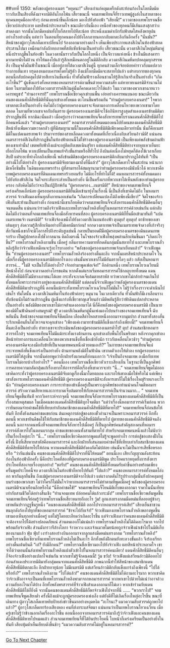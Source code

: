 ##บทที่ 1350: พลังของผู้ครองเนตร
“หยุดนะ!”
เสียงเก่าแก่คลุมเครือดังสะท้อนก้องในโลกมืดมิด ราวกับเป็นเสียงที่ดังมาจากมิติอันไกลโพ้น
เสี้ยวขณะนี้ จอมเทพเทียนจี้ที่ราวเทพผู้สูงส่งในสายตาของทุกคนหยุดมือลงจริงๆ ก่อนเงยหน้าขึ้นเล็กน้อย มองไปยังท้องฟ้า
“เสียงนี้!”
แววตาของเทพโบราณชื่อเซียวเปล่งประกาย เผยสีหน้าประหลาดใจ
ขณะเดียวกันนี้เอง เหนือหัวของทุกคนก็มีเส้นแสงสุกสว่างสาดลงมา
จากนั้นโลกมืดหม่นทั้งใบก็สลายไปทีละน้อย ประหนึ่งเมฆดำเบิกรับฟ้าสดใสหลังพายุฝนอย่างไรอย่างนั้น
แต่ทว่า ในตอนที่ทุกคนมองไปยังโลกภายนอกกลับตกตะลึงกันอีกครั้ง
“นั่นมัน?”
สีหน้าของผู้อาวุโสเกล็ดเทาเปลี่ยนไป ร้องออกมาอย่างตกใจ
เห็นเพียงประกายแสงสีเงินในท้องฟ้าสอดประสานไปมา เหมือนกำลังถักทอภาพที่สลับซับซ้อนเป็นอย่างยิ่ง
เสี้ยวขณะนั้น ดวงตาสีเงินใหญ่มหึมาคู่หนึ่งปรากฏขึ้นในท้องฟ้า ในดวงตานั้นราวกับเป็นโลกใบหนึ่ง เป็นจักวาลแห่งหนึ่ง ข้างในมีแสงดารามากมายนับไม่ถ้วน ทำให้มองไปแล้วรู้สึกเหมือนตกอยู่ในมิติลึกลับ
ดวงตาสีเงินมหึมาปกคลุมทุกสรรพสิ่ง เป็นดุจดั่งผืนฟ้าในขณะนี้
เมื่ออยู่ภายใต้ดวงตาสีเงินคู่นี้ ทุกคนล้วนเล็กจ้อยด้อยค่าราวกับมดปลวก ร่างกายสั่นเทา ทรุดลงหมอบเคารพโดยไม่รู้ตัว
ถึงแม้โลกมืดมิดจะสลายไปแล้ว แต่รอบกายของทุกคนตอนนี้กลับปกคลุมไปด้วยสีเทาเงินชั้นหนึ่ง
ทั่วทั้งผืนฟ้ารางเลือนชวนให้รู้สึกเกินจริงเป็นอย่างยิ่ง
“เกิดอะไรขึ้น?”
ผู้แข็งแกร่งทั้งหลายของหอมารสวรรค์ถามขึ้นด้วยความสงสัย
แต่ทายาทเนตรมิติจำนวนไม่น้อย ในยามที่มองไปยังดวงตาสวรรค์สีเงินคู่นั้นก็คาดเดาอะไรได้แล้ว ในแววตาของพวกเขาฉายแววเคารพบูชา!
“ท่านอาจารย์!”
เทพโบราณชื่อเซียวคุกเข่าบนพื้น เอ่ยอย่างเคารพนบนอบ
ขณะเดียวกัน คนของแดนศักดิ์สิทธิ์มิติที่นั่นคุกเข่าลงทั้งหมด ตะโกนขึ้นพร้อมกัน “ท่านผู้ครอบครองเนตร!”
ใจพวกเขาตกตะลึงเป็นอย่างยิ่ง คิดไม่ถึงว่าผู้ครอบครองเนตรจะจับตามองการเคลื่อนไหวของพวกเขามาโดยตลอด
ในยามที่พวกเขาเจอกับอันตราย ผู้ครอบครองเนตรมิติจะใช้อภินิหารสูงสุดสำแดงเนตรข้ามมิติมาปรากฏขึ้นที่นี่
หากมิฉะนั้นแล้ว เมื่อครู่เกรงว่าจอมเทพเทียนจี้คงสังหารเทพโบราณแดนศักดิ์สิทธิ์มิติไปอีกคนหนึ่งแล้ว
“ท่านผู้ครอบครองเนตร!”
หอมารสวรรค์ทั้งหมดมองคนไปยังคนของแดนศักดิ์สิทธิ์มิติ สีหน้ายิ่งเพิ่มความหวาดกลัว
ผู้ที่มีสมญานามนี้ในแดนศักดิ์สิทธิ์มิติมีเพียงคนเดียวเท่านั้น นั่นก็คือเนตรมิติในแปดเนตรเทพเจ้า ปรมาจารย์ของสายเลือดดวงตาทั้งหมดที่เกี่ยวเนื่องกับเสวียนอ้าวมิติ!
แน่นอน เนตรสวรรค์สีเงินที่ปรากฏขึ้นในท้องฟ้าตอนนี้ไม่ใช่ร่างของผู้ครองเนตรมิติ เป็นเพียงแค่พลังข้ามผ่านฟ้าของเขาเท่านั้น!
เขตพยับฟ้าถึงแม้จะอยู่ติดกับเขตเนินสุริยา แต่แดนศักดิ์สิทธิ์มิติห่างจากหุบเหวเย็นยะเยือกไกลโพ้น หากเปลี่ยนเป็นเทพแท้จริงขั้นสามหรือสี่ทั่วไป ถึงบินต่อเนื่องไม่หยุดก็ต้องใช้เวลาเกือบสิบปี
แต่ระยะที่ห่างไกลถึงเพียงนี้ พลังข้ามมิติของผู้ครอบครองเนตรมิติกลับมาปรากฏได้ทันที
“เป็นอย่างนี้ไปได้อย่างไร ผู้ครองเนตรมิติจับตามองมาถึงที่นี่แล้ว!”
ผู้อาวุโสเกล็ดเทาใจสั่นสะท้าน หน้าผากมีเหงื่อซึมชื้น
ในดินแดนเทพรกร้าง ผู้ที่สามารถได้สมญานามว่าท่านผู้ครอบครองมีนับนิ้วได้
พวกเขาคือเทพผู้ครอบครองเนตรที่ดินแดนเทพรกร้างยอมรับ ไม่มีอะไรที่ทำไม่ได้!
คนหอมารสวรรค์ทั้งหมดมองไปยังท้องฟ้าสีเงิน จิตใจกระสับกระส่ายเป็นอย่างยิ่ง
นี่เป็นครั้งแรกที่พวกเขาได้เห็นพลังของท่านผู้ครอบครอง กลับคิดไม่ถึงว่าจะเป็นปฏิปักษ์กัน
“ผู้ครอบครอง...เนตรมิติ!”
สีหน้าของจอมเทพเทียนจี้เคร่งเครียดเล็กน้อย
ผู้ครอบครองเนตรมิติยื่นมือเข้ามายุ่งในเรื่องนี้ นี่เป็นสิ่งที่เขาคิดไม่ถึง
ในหอมารสวรรค์
จ้าวเฟิงมองเห็นทุกสิ่งภายนอกเช่นกัน
“เกิดการเปลี่ยนแปลงได้ถึงเพียงนี้เชียว!”
จิตใจของจ้าวเฟิงสั่นสะท้านเป็นอย่างยิ่ง
ก่อนหน้านี้เขาเกือบคิดว่าจอมเทพเทียนจี้จะสังหารแดนศักดิ์สิทธิ์มิติคนอื่นๆ จนหมดสิ้น แน่นอนว่ารวมถึงจ้าวเฟิงและเทพโบราณลั่วหลิงที่อยู่ในหอมารสวรรค์ด้วยเช่นกัน
แต่กลับคิดไม่ถึงว่าตอนที่จอมเทพเทียนจี้ลงมือสังหารคนที่สอง ผู้ครอบครองเนตรมิติก็ยื่นมือเข้ามาทันที
“แปดเนตรเทพเจ้า เนตรมิติ!”
จ้าวเฟิงจ้องเขม็งไปยังดวงตาสีเงินบนท้องฟ้า
ตุบตุบ! ตุบตุบ!
ตาซ้ายของเขาเต้นตุบๆ ส่งความรู้สึกฮึกเหิมอย่างที่ไม่เคยมีมาก่อน!
หากดวงตาเทพเจ้าเป็นเนตรเทพเจ้าดวงที่เก้าจริงๆ สักวันหนึ่งเขาก็จะมีโอกาสไปถึงระดับสูงเช่นนี้ กลายเป็นยอดฝีมือผู้ครอบครองเนตรของดินแดนเทพรกร้าง เป็นผู้ปกครองไปชั่วกาลนาน
คิดถึงตรงนี้ ในใจของจ้าวเฟิงก็พลุ่งพล่านฮึกเหิมขึ้นมา
“เกิดอะไรขึ้น?”
เทพโบราณลั่วหลิงถามขึ้น
เมื่อครู่ กลิ่นอายความตายที่กดดันกลุ่มนั้นสลายไป
และเทพโบราณลั่วหลิงรู้สึกว่าจ้าวเฟิงเหมือนจะรู้อะไรบางอย่าง
“พลังของผู้ครองเนตรเทพเจ้ามาเยือนแล้ว!”
จ้าวเฟิงพูดขึ้น
“ท่านผู้ครอบครองเนตร!”
เทพโบราณลั่วหลิงร้องอย่างตื่นตะลึง จากนั้นเผยสีหน้าประหลาดใจ
ในเมื่อเรื่องนี้ผู้ครอบครองเนตรมิติออกโรงเอง เช่นนั้นพวกเขาก็ไม่มีอันตรายใดๆ แล้ว กลับเป็นหอมารสวรรค์...
“ไม่สิ จะเป็นไปได้อย่างไร? เจ้าอย่ามาพูดเพ้อเจ้อ!”
อีกด้านหนึ่ง เทพโบราณโยวเฉวียนมีสีหน้าอึ้งไป ก่อนจะตวาดอย่างโกรธแค้น
หากตั้งแต่แรกเริ่มหอมารสวรรค์ใช้กลอุบายทั้งหมด แดนศักดิ์สิทธิ์มิติก็ไม่มีทางเอาชนะได้เลย กระทั่งจะบาดเจ็บล้มตายสาหัส
ทว่าพวกเขาไม่กล้าทำจนเกินไป ทั้งหมดก็เพราะการดำรงอยู่ของแดนศักดิ์สิทธิ์มิติ!
แต่ตอนนี้จ้าวเฟิงพูดว่าพลังผู้ครองเนตรของแดนศักดิ์สิทธิ์มิติมาปรากฏที่นี่
ตอนนี้แม้กระทั่งเทพโบราณโยวเฉวียนก็ไม่มั่นใจ ไม่รู้ว่าเรื่องราวจะดำเนินไปเช่นไร
ทันใดนั้น
ดวงตาสีเงินมหึมาในท้องฟ้าค่อยๆ หมุนวน
ในเวลาเดียวกัน ทั่วผืนฟ้าก็มีเงาเลือนรางทับซ้อนนับไม่ถ้วนปรากฏขึ้น
ผู้แข็งแกร่งที่เชี่ยวชาญเสวียนอ้าวมิติพลันรู้สึกว่าฟ้าดินแปลกประหลาดเป็นอย่างยิ่ง พลังมิติของพวกเขาไม่อาจสำแดงออกมาได้
นี่ก็คือพลังของผู้ครอบครองเนตรมิติ เป็นนายของมิติในฟ้าดินอย่างสมบูรณ์!
ฟู่!
ดวงตาสีเงินมหึมาคู่นั้นเพ่งมองไปบนร่างของจอมเทพเทียนจี้
ฉับพลันนั้น สีหน้าของจอมเทพเทียนจี้ซีดเผือด เลือดสีดำไหลสายหนึ่งออกมาจากมุมปาก
ส่วนขาทั้งสองสั่นระริกเหมือนยืนไม่ไหวจนจะคุกเข่าลง
“เพียงแค่เงามายาข้ามมิติก็แข็งแกร่งถึงเพียงนี้!”
จอมเทพเทียนจี้ตื่นตะลึงเป็นอย่างยิ่ง
ท่าทางเขาจะประเมินพลังของผู้ครอบครองเนตรต่ำไป!
ตุบ!
ส่วนสมาชิกหอมารสวรรค์ใกล้ๆ จอมเทพเทียนจี้ไม่มีแม้กระทั่งแรงต้านทาน คุกเข่าลงกับพื้นไปในพริบตา
หลังจากคุกเข่าลง สีหน้าท่าทางการและเคลื่อนไหวของพวกเขาแข็งทื่อเชื่องช้ายิ่งนัก ราวกับเคลื่อนไหวช้าๆ
“ท่านผู้ครอบครองเนตรคิดจะลงมือกับข้าที่เป็นจอมเทพคนหนึ่งด้วยตนเองรึ?”
ในกายของจอมเทพเทียนจี้แผ่กระจายพลังที่แข็งแกร่งเป็นอย่างยิ่ง ต้านทานพลังมิติในฟ้าดิน
เขากดตัวเองให้ต่ำลง ยกผู้ครอบครองเนตรมิติให้สูงขึ้น จากนั้นค่อยพูดว่าอีกฝ่ายรังแกคนที่อ่อนแอกว่า
“เจ้าเป็นถึงจอมเทพ ลงมือกับเทพโบราณไม่อายบ้างรึอย่างไร? ”
ตอนนี้เอง เทพโบราณชื่อเซียวหัวเราะเสียงเย็น
ในฐานะที่เป็นลูกศิษย์ การคลายความกลัดกลุ้มแก้เรื่องยากให้อาจารย์คือเรื่องที่เขาควรจะทำ
“นี่...”
จอมเทพเทียนจี้พูดไม่ออก
เขาคิดกระทั่งว่าผู้ครอบครองเนตรมิติจับตาดูเรื่องนี้มาโดยตลอด และรอให้เขาลงมือใช่หรือไม่ แค่เพียงเขาสังหารเทพโบราณแดนศักดิ์สิทธิ์มิติ ผู้ครอบครองเนตรมิติจะสังหารเขาก็ไม่ใช่เรื่องใหญ่ร้ายแรงอะไรนัก
“ท่านผู้ครอบครองเนตร การกระทำของข้าเมื่อครู่เป็นเพราะลูกศิษย์ของท่านนำคนโจมตีหอมารสวรรค์ สร้างความเสียหายและการบาดเจ็บล้มตายให้กับหอมารสวรรค์เป็นจำนวนมาก... ”
จอมเทพเทียนจี้พูดขึ้นทันที
หากวิเคราะห์จากจุดนี้ จอมเทพเทียนจี้สังหารเทพโบราณของแดนศักดิ์สิทธิ์มิติก็เป็นเรื่องสมเหตุสมผล
ในเมื่อคนของแดนศักดิ์สิทธิ์มิติบุกโจมตีมา
“แต่ว่าเรื่องนี้หอมารสวรรค์เริ่มก่อน พวกเรายินยอมจ่ายค่าชดใช้ที่เทียบเท่ากับสมาชิกของแดนศักดิ์สิทธิ์มิติที่ตายไป!”
จอมเทพเทียนจี้อ่อนข้อให้ทันที อีกทั้งยังเสนอค่าชดเชยก่อน
ต้นเหตุการต่อสู้ของสองขั้วอำนาจเป็นเพราะหอมารสวรรค์
อีกทั้งตอนนี้ พวกเขายินดีชดใช้ให้กับสมาชิกของแดนศักดิ์สิทธิ์มิติที่ตายไป
ผู้ตายของแดนศักดิ์สิทธิ์มิติจนถึงตอนนี้ นอกจากคนหนึ่งที่จอมเทพเทียนจี้สังหารไปเมื่อครู่ ก็เป็นลูกศิษย์คนสำคัญสองคนที่หอมารสวรรค์สังหารไปในตอนแรกสุด
ค่าชดเชยของคนทั้งสามที่ตายไป สำหรับจอมเทพคนหนึ่งแล้วไม่นับว่าเป็นเรื่องใหญ่อะไร
“นี่...”
เทพโบราณชื่อเซียวคิดอยากพูดแต่ไม่รู้จะพูดอย่างไร
การต่อสู้ของสองฝั่งในครั้งนี้ ฝั่งที่เสียหายสาหัสคือหอมารสวรรค์ และอีกฝ่ายก็เสนอมอบค่าชดใช้ที่เทียบเท่ากับสมาชิกของแดนศักดิ์สิทธิ์มิติที่ตายไปให้ก่อน
หากแดนศักดิ์สิทธิ์มิติยังคงกัดไม่ปล่อย เช่นนั้นจะไม่เป็นการเสียชื่อหรอกหรือ
“ว่ากันเช่นนั้น คนของแดนศักดิ์สิทธิ์มิติไปจากที่นี่ให้หมด!”
ตอนนี้เอง เสียงวิญญาณดังสะท้อนก้องในท้องฟ้าอีกครั้ง
นี่คือประโยคที่สองที่ผู้ครอบครองเนตรมิติพูด
ประโยคแรกหยุดยั้งการสังหาร ประโยคที่สองจบเรื่องทุกอย่าง!
“ขอรับ!”
คนของแดนศักดิ์สิทธิ์มิติทั้งหมดรับคำขึ้นอย่างพร้อมเพียง
ครั้นพูดประโยคนี้จบ ดวงตาสีเงินในท้องฟ้าก็หายไปทันที
“ไปแล้ว?”
คนของหอมารสวรรค์ทั้งหมดโล่งอก พากันลุกยืนขึ้น
ถึงแม้ผู้ครอบครองเนตรมิติจากไปแล้ว แต่แรงกดดันไร้รูปร่างกลุ่มนั้นยังปกคลุมอยู่บนร่างของพวกเขา
ไม่ว่าใครก็ไม่มั่นใจว่าหากหอมารสวรรค์ไม่ทำตามที่พูดเมื่อครู่ พลังของผู้ครอบครองเนตรมิติจะมาเยือนอีกหรือไม่
“นี่คือค่าชดใช้!”
จอมเทพเทียนจี้โยนมิติเก็บของออกมา ราคาในนั้นเทียบเท่ากับสามชีวิตได้อย่างสิ้นเชิง
“ท่านจอมเทพ ปล่อยคนได้แล้วกระมัง!”
เทพโบราณชื่อเซียวพลันพูดขึ้น
จอมเทพเทียนจี้ย่อมรู้ว่าเทพโบราณชื่อเสี่ยวหมายถึงอะไร
วู้ม!
ลูกแสงทรงกลมมืดหม่นที่ลอยอยู่ข้างๆ เขาพลันปรากฏรูขึ้นรูหนึ่ง
“คนของแดนศักดิ์สิทธิ์มิติ ออกไปจากหอมารสวรรค์เสีย!”
เสียงเย็นชาชวนขนลุกดังก้องไปทุกที่ของหอมารสวรรค์
“ข้าจะไปกับเจ้า!”
จ้าวเฟิงมองเทพโบราณลั่วหลิงพลางพูดขึ้น
เขามองเห็นทุกอย่างเมื่อครู่ แต่ไม่รู้โดยละเอียดว่าเกิดอะไรขึ้น
แต่จ้าวเฟิงเดาว่าคนของแดนศักดิ์สิทธิ์มิติจะต้องจากไปได้อย่างปลอดภัยแน่ ส่วนตนเองก็ไม่แน่แล้ว
เทพโบราณลั่วหลิงไม่ได้คิดอะไรมาก จากไปพร้อมกับจ้าวเฟิง
ส่วนมังกรวารีล้างโลกา จ้าวหวาง และเจ้าแมวขโมยน้อยถูกจ้าวเฟิงนำเข้าไปในมิติเก็บของนานแล้ว
ฟุ่บ ฟุ่บ!
เงาร่างสองร่างบินออกมาจากลูกแสงมืดหม่นทรงกลม
“เทพโบราณลั่วหลิง!”
เทพโบราณชื่อเซียวเห็นเทพโบราณลั่วหลิงไม่เป็นอะไร อีกทั้งพลังฝึกตนยังทะลวงขั้นแล้ว จึงร้องเรียกอย่างตื่นเต้นยินดี
“เอ๋? ยังมีอีกคน?”
เทพโบราณชื่อเซียวมองไปยังจ้าวเฟิง เผยสีหน้าประหลาดใจ เขาจำได้ว่าตอนนั้นส่งเทพโบราณลั่วหลิงแฝงตัวเข้าไปในหอมารสวรรค์คนเดียว!
แดนศักดิ์สิทธิ์มิติคนอื่นๆ ก็จ้องจ้าวเฟิงอย่างแปลกใจเช่นกัน พวกเขาไม่รู้จักคนคนนี้!
วู้ม ขวับ!
จ้าวเฟิงแผ่เสวียนอ้าวมิติออกไป ก่อนสำแดงประกายมิติมายังกลุ่มคนจากแดนศักดิ์สิทธิ์มิติ
ภาพฉากนี้ทำให้สีหน้าของสมาชิกแดนศักดิ์สิทธิ์มิติตกตะลึง อีกฝ่ายอายุน้อย ไม่มีเนตรมิติ แต่เสวียนอ้าวมิติกลับแข็งแกร่งถึงเพียงนี้
“ไปได้หรือยัง?”
เทพโบราณลั่วหลิงถาม
“ไปได้แล้ว!”
คนของแดนศักดิ์สิทธิ์มิติไม่ได้ถามอะไรมาก
พวกเขาคิดว่าจ้าวเฟิงอาจจะเป็นคนที่เทพโบราณลั่วหลิงพามาจากหอมารสวรรค์ หากพาเขาไปด้วยไม่แน่ว่าอาจล้วงความลับอะไรมาได้บ้าง
อีกทั้งพลังพรสวรรค์ที่จ้าวเฟิงสำแดงออกมาก็ไม่เลว หากเข้าร่วมกับแดนศักดิ์สิทธิ์มิติได้ก็ยิ่งดี
จากนั้นคนของแดนศักดิ์สิทธิ์มิติก็พาจ้าวเฟิงไปจากที่นี่
……
“พวกเราไป!”
จอมเทพเทียนจี้พูดเสียงต่ำ
ครั้งนี้ถึงแม้จะถูกผู้ครอบครองเพ่งเล็ง แต่ยังดีที่ไม่เกิดเรื่องใหญ่อะไรขึ้น
ขณะที่เดินทาง ผู้อาวุโสเกล็ดเทาหยิบป้ายส่งข่าวขึ้นมาอย่างหงุดหงิด
“อะไรนะ? แมวความลับสวรรค์ถูกพาไปแล้ว?”
ผู้อาวุโสเกล็ดเทาร้องเสียงหลง
คนที่ส่งกระแสจิตมา แน่นอนว่าเป็นเทพโบราณโยวเฉวียน
เมื่อครู่เขาไม่รู้ว่าข้างนอกเกิดเรื่องอะไรขึ้น ตอนนี้ออกจากหอมารสวรรค์มาถึงรู้ว่าจ้าวเฟิงและคนของแดนศักดิ์สิทธิ์มิติหายไปหมดแล้ว
ส่วนจอมเทพเทียนจี้ที่ได้ยินประโยคนี้ ใบหน้าก็เคร่งเครียดเป็นอย่างยิ่งในทันที เสียงทุ้มต่ำเย็นเยียบดังขึ้นช้าๆ “แมวความลับสวรรค์ไม่อยู่ในหอมารสวรรค์?”
……………………………


[Go To Next Chapter]( ./207.md)
